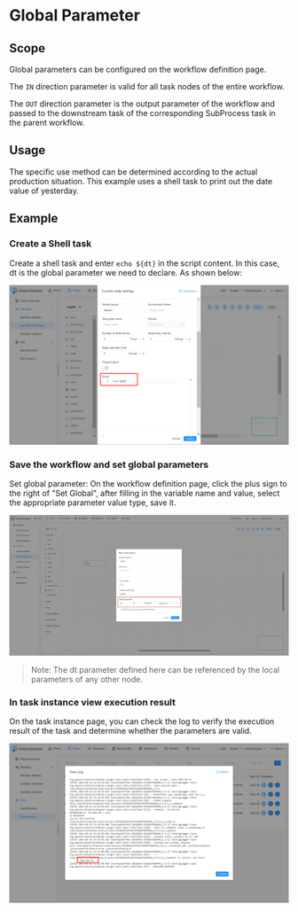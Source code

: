 # Global Parameter

## Scope

Global parameters can be configured on the workflow definition page.

The `IN` direction parameter is valid for all task nodes of the entire workflow.

The `OUT` direction parameter is the output parameter of the workflow and passed to the downstream task of the corresponding SubProcess task in the parent workflow.

## Usage

The specific use method can be determined according to the actual production situation. This example uses a shell task to print out the date value of yesterday.

## Example

### Create a Shell task

Create a shell task and enter `echo ${dt}` in the script content. In this case, dt is the global parameter we need to declare. As shown below:

![global-parameter01](../../../../img/new_ui/dev/parameter/global_parameter01.png)

### Save the workflow and set global parameters

Set global parameter: On the workflow definition page, click the plus sign to the right of "Set Global", after filling in the variable name and value, select the appropriate parameter value type, save it.

![global-parameter02](../../../../img/new_ui/dev/parameter/global_parameter02.png)

> Note: The dt parameter defined here can be referenced by the local parameters of any other node.

### In task instance view execution result

On the task instance page, you can check the log to verify the execution result of the task and determine whether the parameters are valid.

![global-parameter03](../../../../img/new_ui/dev/parameter/global_parameter03.png)
